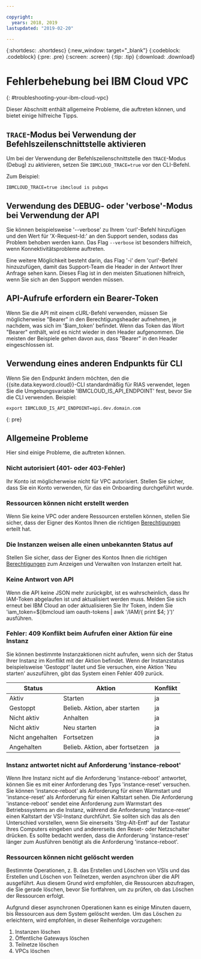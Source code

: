 ```yaml
---

copyright:
  years: 2018, 2019
lastupdated: "2019-02-20"

---
```


{:shortdesc: .shortdesc}
{:new_window: target="_blank"}
{:codeblock: .codeblock}
{:pre: .pre}
{:screen: .screen}
{:tip: .tip}
{:download: .download}

# Fehlerbehebung bei IBM Cloud VPC
{: #troubleshooting-your-ibm-cloud-vpc}

Dieser Abschnitt enthält allgemeine Probleme, die auftreten können, und bietet einige hilfreiche Tipps.

## `TRACE`-Modus bei Verwendung der Befehlszeilenschnittstelle aktivieren

Um bei der Verwendung der Befehlszeilenschnittstelle den `TRACE`-Modus (Debug) zu aktivieren, setzen Sie `IBMCLOUD_TRACE=true` vor den CLI-Befehl.

Zum Beispiel:

 ```
IBMCLOUD_TRACE=true ibmcloud is pubgws
```

## Verwendung des DEBUG- oder 'verbose'-Modus bei Verwendung der API

Sie können beispielsweise '--verbose' zu Ihrem 'curl'-Befehl hinzufügen und den Wert für 'X-Request-Id:' an den Support senden, sodass das Problem behoben werden kann. Das Flag `--verbose` ist besonders hilfreich, wenn Konnektivitätsprobleme auftreten.

Eine weitere Möglichkeit besteht darin, das Flag '-i' dem 'curl'-Befehl hinzuzufügen, damit das Support-Team die Header in der Antwort Ihrer Anfrage sehen kann. Dieses Flag ist in den meisten Situationen hilfreich, wenn Sie sich an den Support wenden müssen.

## API-Aufrufe erfordern ein Bearer-Token

Wenn Sie die API mit einem cURL-Befehl verwenden, müssen Sie möglicherweise "Bearer" in den Berechtigungsheader aufnehmen, je nachdem, was sich im '$iam_token' befindet. Wenn das Token das Wort "Bearer" enthält, wird es nicht wieder in den Header aufgenommen. Die meisten der Beispiele gehen davon aus, dass "Bearer" in den Header eingeschlossen ist.

## Verwendung eines anderen Endpunkts für CLI

Wenn Sie den Endpunkt ändern möchten, den die {{site.data.keyword.cloud}}-CLI standardmäßig für RIAS verwendet, legen Sie die Umgebungsvariable 'IBMCLOUD_IS_API_ENDPOINT' fest, bevor Sie die CLI verwenden. Beispiel:

```
export IBMCLOUD_IS_API_ENDPOINT=api.dev.domain.com
```
{: pre}


## Allgemeine Probleme

Hier sind einige Probleme, die auftreten können.

### Nicht autorisiert (401- oder 403-Fehler)

Ihr Konto ist möglicherweise nicht für VPC autorisiert. Stellen Sie sicher, dass Sie ein Konto verwenden, für das ein Onboarding durchgeführt wurde.

### Ressourcen können nicht erstellt werden

Wenn Sie keine VPC oder andere Ressourcen erstellen können, stellen Sie sicher, dass der Eigner des Kontos Ihnen die richtigen [Berechtigungen](/docs/infrastructure/vpc?topic=vpc-managing-user-permissions-for-vpc-resources) erteilt hat.

### Die Instanzen weisen alle einen unbekannten Status auf

Stellen Sie sicher, dass der Eigner des Kontos Ihnen die richtigen [Berechtigungen](/docs/infrastructure/vpc?topic=vpc-managing-user-permissions-for-vpc-resources) zum Anzeigen und Verwalten von Instanzen erteilt hat.

### Keine Antwort von API

Wenn die API keine JSON mehr zurückgibt, ist es wahrscheinlich, dass Ihr IAM-Token abgelaufen ist und aktualisiert werden muss. Melden Sie sich erneut bei IBM Cloud an oder aktualisieren Sie Ihr Token, indem Sie 'iam_token=$(ibmcloud iam oauth-tokens | awk '/IAM/{ print $4; }')' ausführen.

### Fehler: 409 Konflikt beim Aufrufen einer Aktion für eine Instanz

Sie können bestimmte Instanzaktionen nicht aufrufen, wenn sich der Status Ihrer Instanz im Konflikt mit der Aktion befindet. Wenn der Instanzstatus beispielsweise 'Gestoppt' lautet und Sie versuchen, eine Aktion 'Neu starten' auszuführen, gibt das System einen Fehler 409 zurück.

| Status          | Aktion     | Konflikt          |
| --------------- | ---------- | ----------------- |
| Aktiv           | Starten    | ja                |
| Gestoppt        | Belieb. Aktion, aber starten   | ja       |
| Nicht aktiv     | Anhalten   | ja                |
| Nicht aktiv     | Neu starten| ja                |
| Nicht angehalten| Fortsetzen | ja                |
| Angehalten      | Belieb. Aktion, aber fortsetzen| ja      |


### Instanz antwortet nicht auf Anforderung 'instance-reboot'

Wenn Ihre Instanz nicht auf die Anforderung 'instance-reboot' antwortet, können Sie es mit einer Anforderung des Typs 'instance-reset' versuchen. Sie können 'instance-reboot' als Anforderung für einen Warmstart und 'instance-reset' als Anforderung für einen Kaltstart sehen. Die Anforderung 'instance-reboot' sendet eine Anforderung zum Warmstart des Betriebssystems an die Instanz, während die Anforderung 'instance-reset' einen Kaltstart der VSI-Instanz durchführt. Sie sollten sich das als den Unterschied vorstellen, wenn Sie einerseits 'Strg-Alt-Entf' auf der Tastatur Ihres Computers eingeben und andererseits den Reset- oder Netzschalter drücken. Es sollte bedacht werden, dass die Anforderung 'instance-reset' länger zum Ausführen benötigt als die Anforderung 'instance-reboot'.

### Ressourcen können nicht gelöscht werden

Bestimmte Operationen, z. B. das Erstellen und Löschen von VSIs und das Erstellen und Löschen von Teilnetzen, werden asynchron über die API ausgeführt. Aus diesem Grund wird empfohlen, die Ressourcen abzufragen, die Sie gerade löschen, bevor Sie fortfahren, um zu prüfen, ob das Löschen der Ressourcen erfolgt.

Aufgrund dieser asynchronen Operationen kann es einige Minuten dauern, bis Ressourcen aus dem System gelöscht werden. Um das Löschen zu erleichtern, wird empfohlen, in dieser Reihenfolge vorzugehen:

1. Instanzen löschen
2. Öffentliche Gateways löschen
3. Teilnetze löschen
4. VPCs löschen

